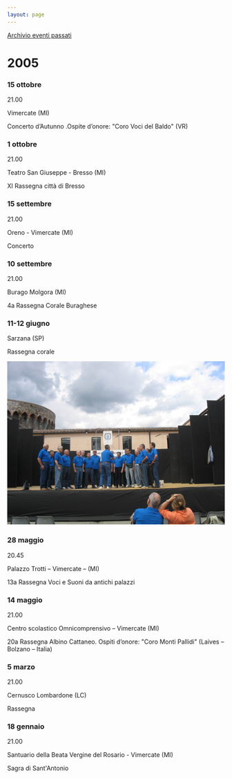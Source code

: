 ```yaml
---
layout: page
---
```


[Archivio eventi passati](..)

# 2005

### 15 ottobre

21.00

Vimercate (MI)

Concerto d’Autunno .Ospite d’onore: "Coro Voci del Baldo" (VR)

### 1 ottobre

21.00

Teatro San Giuseppe - Bresso (MI)

XI Rassegna città di Bresso

### 15 settembre

21.00

Oreno - Vimercate (MI)

Concerto

### 10 settembre

21.00

Burago Molgora (MI)

4a Rassegna Corale Buraghese

### 11-12 giugno

Sarzana (SP)

Rassegna corale

![image0050.jpeg](2005/image0050.jpeg)

### 28 maggio

20.45

Palazzo Trotti – Vimercate – (MI)

13a Rassegna Voci e Suoni da antichi palazzi

### 14 maggio

21.00

Centro scolastico Omnicomprensivo – Vimercate (MI)

20a Rassegna Albino Cattaneo. Ospiti d’onore: "Coro Monti Pallidi" (Laives – Bolzano – Italia)

### 5 marzo

21.00

Cernusco Lombardone (LC)

Rassegna

### 18 gennaio

21.00

Santuario della Beata Vergine del Rosario - Vimercate (MI)

Sagra di Sant'Antonio
